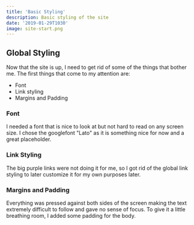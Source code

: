 ```yaml
---
title: 'Basic Styling'
description: Basic styling of the site
date: '2019-01-29T1030'
image: site-start.png
---
```


## Global Styling

Now that the site is up, I need to get rid of some of the things that bother me. The first things that come to my attention are:

- Font
- Link styling
- Margins and Padding

### Font

I needed a font that is nice to look at but not hard to read on any screen size. I chose the googlefont "Lato" as it is something nice for now and a great placeholder.

### Link Styling

The big purple links were not doing it for me, so I got rid of the global link styling to later customize it for my own purposes later.

### Margins and Padding

Everything was pressed against both sides of the screen making the text extremely difficult to follow and gave no sense of focus. To give it a little breathing room, I added some padding for the body.
